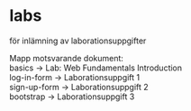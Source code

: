 # labs
för inlämning av laborationsuppgifter

Mapp motsvarande dokument:<br/>
basics -> Lab: Web Fundamentals Introduction<br/>
log-in-form -> Laborationsuppgift 1<br/>
sign-up-form -> Laborationsuppgift 2<br/>
bootstrap -> Laborationsuppgift 3<br/>

